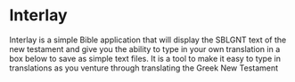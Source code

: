 # Interlay
Interlay is a simple Bible application that will display the SBLGNT text of the new testament and give you the ability to type in your own translation in a box below to save as simple text files. It is a tool to make it easy to type in translations as you venture through translating the Greek New Testament
